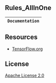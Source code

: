 ## Rules_AllInOne


**`Documentation`** |
------------------- |


## Resources

*   [TensorFlow.org](https://www.tensorflow.org)


## License

[Apache License 2.0](LICENSE)
